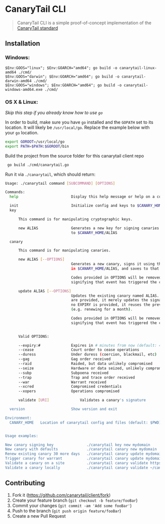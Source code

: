 # CanaryTail CLI
> CanaryTail CLI is a simple proof-of-concept implementation of the [CanaryTail standard](https://github.com/canarytail/standard)

## Installation

### Windows:

```
$Env:GOOS="linux"; $Env:GOARCH="amd64"; go build -o canarytail-linux-amd64 ./cmd/
$Env:GOOS="darwin"; $Env:GOARCH="amd64"; go build -o canarytail-darwin-amd64 ./cmd/
$Env:GOOS="windows"; $Env:GOARCH="amd64"; go build -o canarytail-windows-amd64.exe ./cmd/
```

### OS X & Linux:

*Skip this step if you already know how to use `go`*

In order to build, make sure you have `go` installed and the `GOPATH` set to its location. It will likely be `/usr/local/go`. Replace the example below with your `go` location.

```sh
export GOROOT=/usr/local/go
export PATH=$PATH:$GOROOT/bin
```

Build the project from the source folder for this canarytail client repo

```sh
 go build ./cmd/canarytail.go
```

Run it via `./canarytail`, which should return:

```sh
Usage: ./canarytail command [SUBCOMMAND] [OPTIONS]

Commands:
  help		                  Display this help message or help on a command

  init		                  Initialize config and keys to $CANARY_HOME
  key

      This command is for manipulating cryptographic keys.

      new ALIAS               Generates a new key for signing canaries and saves
                              to $CANARY_HOME/ALIAS

  canary

      This command is for manipulating canaries.

      new ALIAS [--OPTIONS]
                              Generates a new canary, signs it using the key located
                              in $CANARY_HOME/ALIAS, and saves to that same path.

                              Codes provided in OPTIONS will be removed from the canary,
                              signifying that event has triggered the canary.

      update ALIAS [--OPTIONS]
                              Updates the existing canary named ALIAS. If no OPTIONS
                              are provided, it merely updates the signature date. If
                              no EXPIRY is provided, it reuses the previous value
                              (e.g. renewing for a month).

                              Codes provided in OPTIONS will be removed from the canary,
                              signifying that event has triggered the canary.
                              

      Valid OPTIONS:

      --expiry:#              Expires in # minutes from now (default: 43200, one month)
      --cease                 Court order to cease operations
      --duress                Under duress (coercion, blackmail, etc)
      --gag                   Gag order received
      --raid                  Raided, but data unlikely compromised
      --seize                 Hardware or data seized, unlikely compromised
      --subp                  Subpoena received
      --trap                  Trap and trace order received
      --war                   Warrant received
      --xcred                 Compromised credentials
      --xopers                Operations compromised

      validate [URI]              Validates a canary's signature

  version	                  Show version and exit

Environment:
  CANARY_HOME	Location of canarytail config and files (default: $PWD)


Usage examples:

New canary signing key               ./canarytail key new mydomain
New canary with defaults             ./canarytail canary new mydomain       
Renew existing canary 30 more days   ./canarytail canary update mydomain
Trigger canary for warrant           ./canarytail canary update mydomain --WAR
Validate a canary on a site          ./canarytail canary validate https://mydomain/canary.json
Validate a canary locally            ./canarytail canary validate ~/canary.json
```



## Contributing

1. Fork it (<https://github.com/canarytail/client/fork>)
2. Create your feature branch (`git checkout -b feature/fooBar`)
3. Commit your changes (`git commit -am 'Add some fooBar'`)
4. Push to the branch (`git push origin feature/fooBar`)
5. Create a new Pull Request

